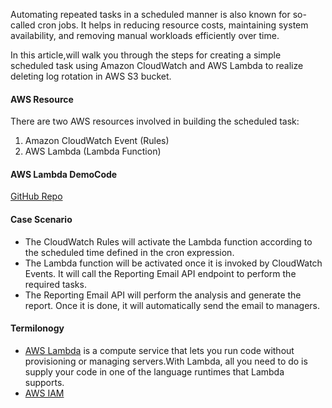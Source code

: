 Automating repeated tasks in a scheduled manner is also known for so-called cron jobs. It helps in reducing resource costs, maintaining system availability, and removing manual workloads efficiently over time.

In this article,will walk you through the steps for creating a simple scheduled task using Amazon CloudWatch and AWS Lambda to realize deleting log rotation in AWS S3 bucket.


#### AWS Resource

There are two AWS resources involved in building the scheduled task:

1. Amazon CloudWatch Event (Rules)
2. AWS Lambda (Lambda Function)

#### AWS Lambda DemoCode
[GitHub Repo](https://github.com/mingyu110/Best-Practice/tree/function_compute/logrotation)

#### Case Scenario

- The CloudWatch Rules will activate the Lambda function according to the scheduled time defined in the cron expression.
- The Lambda function will be activated once it is invoked by CloudWatch Events. It will call the Reporting Email API endpoint to perform the required tasks.
- The Reporting Email API will perform the analysis and generate the report. Once it is done, it will automatically send the email to managers.

#### Termilonogy
- [AWS Lambda](https://docs.aws.amazon.com/lambda/latest/dg/welcome.html) is a compute service that lets you run code without provisioning or managing servers.With Lambda, all you need to do is supply your code in one of the language runtimes that Lambda supports.
- [AWS IAM]()
